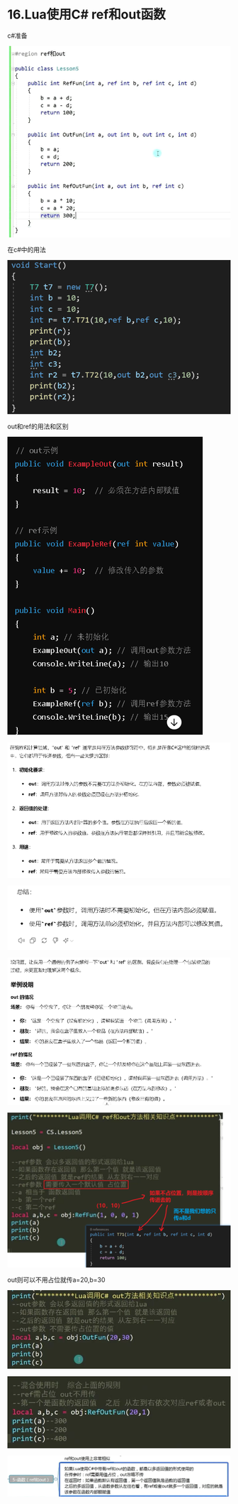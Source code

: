 # 16.Lua使用C# ref和out函数

c#准备

![72d600a0ae52baff6f52617473aadce6.png](image/72d600a0ae52baff6f52617473aadce6.png)

在c#中的用法

![fa48308707a643b69ba112721d0ec5e2.png](image/fa48308707a643b69ba112721d0ec5e2.png)

out和ref的用法和区别

![cc8ca921fe0114df111bd2217880b2a7.png](image/cc8ca921fe0114df111bd2217880b2a7.png)

![eaf06dbf03656650191fdfa9abb78619.png](image/eaf06dbf03656650191fdfa9abb78619.png)

![d2fc101c409893fe6424ca0473159055.png](image/d2fc101c409893fe6424ca0473159055.png)

![758f1290a7d7f9b4c33217736188c633.png](image/758f1290a7d7f9b4c33217736188c633.png)

![604c2254a1008f59efd19d921e5add70.png](image/604c2254a1008f59efd19d921e5add70.png)

out则可以不用占位就传a=20,b=30

![5f302194e0c9aad8858b14fb6c541889.png](image/5f302194e0c9aad8858b14fb6c541889.png)

![83506acca3126797d2bc56506554a7cf.png](image/83506acca3126797d2bc56506554a7cf.png)

![3dbdf3dc1c90caf896a3af5250913cec.png](image/3dbdf3dc1c90caf896a3af5250913cec.png)
